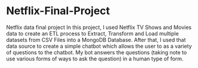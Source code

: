 # Netflix-Final-Project
Netflix data final project
In this project, I used Netflix TV Shows and Movies data to create an ETL process to Extract, Transform and Load multiple datasets from CSV Files into a MongoDB Database. After that, I used that data source to create a simple chatbot which allows the user to as a variety of questions to the chatbot. My bot answers the questions (taking note to use various forms of ways to ask the question) in a human type of form.
